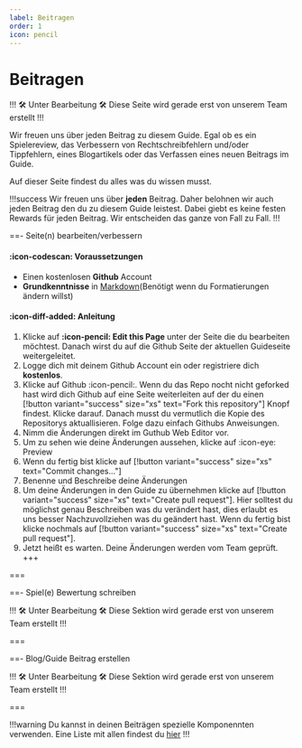 ```yaml
---
label: Beitragen
order: 1
icon: pencil
---
```


# Beitragen

!!! :hammer_and_wrench: Unter Bearbeitung :hammer_and_wrench:
Diese Seite wird gerade erst von unserem Team erstellt
!!!

Wir freuen uns über jeden Beitrag zu diesem Guide. Egal ob es ein Spielereview, das Verbessern von Rechtschreibfehlern und/oder Tippfehlern, eines Blogartikels oder das Verfassen eines neuen Beitrags im Guide.

Auf dieser Seite findest du alles was du wissen musst.

!!!success
Wir freuen uns über **jeden** Beitrag. Daher belohnen wir auch jeden Beitrag den du zu diesem Guide leistest. Dabei giebt es keine festen Rewards für jeden Beitrag. Wir entscheiden das ganze von Fall zu Fall.
!!!

==- Seite(n) bearbeiten/verbessern

#### :icon-codescan: Voraussetzungen

- Einen kostenlosen **Github** Account
- **Grundkenntnisse** in [Markdown](https://www.markdownguide.org/cheat-sheet/)(Benötigt wenn du Formatierungen ändern willst)

#### :icon-diff-added: Anleitung

1. Klicke auf **:icon-pencil: Edit this Page** unter der Seite die du bearbeiten möchtest. Danach wirst du auf die Github Seite der aktuellen Guideseite weitergeleitet.
2. Logge dich mit deinem Github Account ein oder registriere dich **kostenlos**.
3. Klicke auf Github :icon-pencil:. Wenn du das Repo nocht nicht geforked hast wird dich Github auf eine Seite weiterleiten auf der du einen [!button variant="success" size="xs" text="Fork this repository"] Knopf findest. Klicke darauf. Danach musst du vermutlich die Kopie des Repositorys aktuallisieren. Folge dazu einfach Githubs Anweisungen.
4. Nimm die Änderungen direkt im Guthub Web Editor vor.
5. Um zu sehen wie deine Änderungen aussehen, klicke auf :icon-eye: Preview
6. Wenn du fertig bist klicke auf [!button variant="success" size="xs" text="Commit changes..."]
7. Benenne und Beschreibe deine Änderungen
8. Um deine Änderungen in den Guide zu übernehmen klicke auf [!button variant="success" size="xs" text="Create pull request"]. Hier solltest du möglichst genau Beschreiben was du verändert hast, dies erlaubt es uns besser Nachzuvollziehen was du geändert hast. Wenn du fertig bist klicke nochmals auf [!button variant="success" size="xs" text="Create pull request"].
9. Jetzt heißt es warten. Deine Änderungen werden vom Team geprüft.
+++

===

==- Spiel(e) Bewertung schreiben

!!! :hammer_and_wrench: Unter Bearbeitung :hammer_and_wrench:
Diese Sektion wird gerade erst von unserem Team erstellt
!!!

===

==- Blog/Guide Beitrag erstellen

!!! :hammer_and_wrench: Unter Bearbeitung :hammer_and_wrench:
Diese Sektion wird gerade erst von unserem Team erstellt
!!!

===

!!!warning
Du kannst in deinen Beiträgen spezielle Komponennten verwenden. Eine Liste mit allen findest du [hier](https://retype.com/components/#components)
!!!